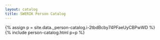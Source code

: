 ```yaml
---
layout: catalog
title: SWERIK Person Catalog
---
```

{% assign p = site.data._person-catalog.i-2tbdBcby74PFaeUyCBPwWD %}
{% include person-catalog.html p=p %}

